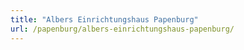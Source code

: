 ```yaml
---
title: "Albers Einrichtungshaus Papenburg"
url: /papenburg/albers-einrichtungshaus-papenburg/
---
```

